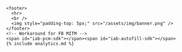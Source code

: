     <footer>
      <hr>
      <br />
      <img style="padding-top: 5px;" src="/assets/img/banner.png" />
    </footer>
    <!-- Workaround for FB MITM -->
    <span id="iab-pcm-sdk"></span><span id="iab-autofill-sdk"></span>
    {% include analytics.md %}
